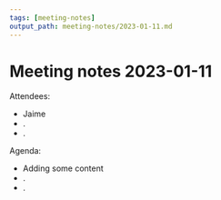 ```yaml
---
tags: [meeting-notes]
output_path: meeting-notes/2023-01-11.md
---
```

# Meeting notes 2023-01-11

Attendees:

- Jaime
- .
- .

Agenda:

- Adding some content
- .
- .
